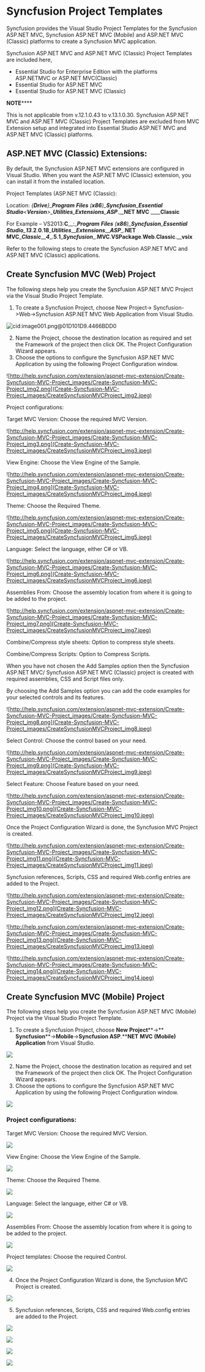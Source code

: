 ﻿# Syncfusion Project Templates

Syncfusion provides the Visual Studio Project Templates for the Syncfusion ASP.NET MVC, Syncfusion ASP.NET MVC (Mobile) and ASP.NET MVC (Classic) platforms to create a Syncfusion MVC application.

Syncfusion ASP.NET MVC and ASP.NET MVC (Classic) Project Templates are included here,

* Essential Studio for Enterprise Edition with the platforms ASP.NETMVC or ASP.NET MVC(Classic)
* Essential Studio for ASP.NET MVC
* Essential Studio for ASP.NET MVC (Classic)

**NOTE******

This is not applicable from v.12.1.0.43 to v.13.1.0.30. Syncfusion ASP.NET MVC and ASP.NET MVC (Classic) Project Templates are excluded from MVC Extension setup and integrated into Essential Studio ASP.NET MVC and ASP.NET MVC (Classic) platforms.

## ASP.NET MVC (Classic) Extensions:

By default, the Syncfusion ASP.NET MVC extensions are configured in Visual Studio. When you want the ASP.NET MVC (Classic) extension, you can install it from the installed location.

Project Templates (ASP.NET MVC (Classic):

Location: __{____Drive____}\____Program__ __Files__ __(____x86____)\____Syncfusion____\____Essential__ __Studio____\<____Version____>\____Utilities____\____Extensions____\____ASP____.____NET__ __MVC__ __\____Classic__

For Example – VS2013:__C____:\____Program__ __Files__ __(____x86____)\____Syncfusion____\____Essential__ __Studio____\____13____.____2____.____0____.____18____\____Utilities____\____Extensions____\____ASP____.____NET__ __MVC____\____Classic____\____4____.____5____.____1____\____Syncfusion____.____MVC____.____VSPackage____.____Web____.____Classic____.____vsix__

Refer to the following steps to create the Syncfusion ASP.NET MVC and ASP.NET MVC (Classic) applications.

## Create Syncfusion MVC (Web) Project    

The following steps help you create the Syncfusion ASP.NET MVC Project via the Visual Studio Project Template.

1. To create a Syncfusion Project, choose New Project-> Syncfusion->Web->Syncfusion ASP.NET MVC Web Application from Visual Studio.

![cid:image001.png@01D101D9.4466BDD0](Create-Syncfusion-MVC-Project_images/CreateSyncfusionMVCProject_img1.jpeg)


2. Name the Project, choose the destination location as required and set the Framework of the project then click OK. The Project Configuration Wizard appears.  
3. Choose the options to configure the Syncfusion ASP.NET MVC Application by using the following Project Configuration window.

![http://help.syncfusion.com/extension/aspnet-mvc-extension/Create-Syncfusion-MVC-Project_images/Create-Syncfusion-MVC-Project_img2.png](Create-Syncfusion-MVC-Project_images/CreateSyncfusionMVCProject_img2.jpeg)


Project configurations:

Target MVC Version: Choose the required MVC Version.

![http://help.syncfusion.com/extension/aspnet-mvc-extension/Create-Syncfusion-MVC-Project_images/Create-Syncfusion-MVC-Project_img3.png](Create-Syncfusion-MVC-Project_images/CreateSyncfusionMVCProject_img3.jpeg)


View Engine: Choose the View Engine of the Sample.

![http://help.syncfusion.com/extension/aspnet-mvc-extension/Create-Syncfusion-MVC-Project_images/Create-Syncfusion-MVC-Project_img4.png](Create-Syncfusion-MVC-Project_images/CreateSyncfusionMVCProject_img4.jpeg)


Theme: Choose the Required Theme.

![http://help.syncfusion.com/extension/aspnet-mvc-extension/Create-Syncfusion-MVC-Project_images/Create-Syncfusion-MVC-Project_img5.png](Create-Syncfusion-MVC-Project_images/CreateSyncfusionMVCProject_img5.jpeg)


Language: Select the language, either C# or VB.

![http://help.syncfusion.com/extension/aspnet-mvc-extension/Create-Syncfusion-MVC-Project_images/Create-Syncfusion-MVC-Project_img6.png](Create-Syncfusion-MVC-Project_images/CreateSyncfusionMVCProject_img6.jpeg)


Assemblies From: Choose the assembly location from where it is going to be added to the project.

![http://help.syncfusion.com/extension/aspnet-mvc-extension/Create-Syncfusion-MVC-Project_images/Create-Syncfusion-MVC-Project_img7.png](Create-Syncfusion-MVC-Project_images/CreateSyncfusionMVCProject_img7.jpeg)


Combine/Compress style sheets: Option to compress style sheets.

Combine/Compress Scripts: Option to Compress Scripts.

When you have not chosen the Add Samples option then the Syncfusion ASP.NET MVC/ Syncfusion ASP.NET MVC (Classic) project is created with required assemblies, CSS and Script files only.

By choosing the Add Samples option you can add the code examples for your selected controls and its features.

![http://help.syncfusion.com/extension/aspnet-mvc-extension/Create-Syncfusion-MVC-Project_images/Create-Syncfusion-MVC-Project_img8.png](Create-Syncfusion-MVC-Project_images/CreateSyncfusionMVCProject_img8.jpeg)


Select Control: Choose the control based on your need.

![http://help.syncfusion.com/extension/aspnet-mvc-extension/Create-Syncfusion-MVC-Project_images/Create-Syncfusion-MVC-Project_img9.png](Create-Syncfusion-MVC-Project_images/CreateSyncfusionMVCProject_img9.jpeg)


Select Feature: Choose Feature based on your need.

![http://help.syncfusion.com/extension/aspnet-mvc-extension/Create-Syncfusion-MVC-Project_images/Create-Syncfusion-MVC-Project_img10.png](Create-Syncfusion-MVC-Project_images/CreateSyncfusionMVCProject_img10.jpeg)


Once the Project Configuration Wizard is done, the Syncfusion MVC Project is created.

![http://help.syncfusion.com/extension/aspnet-mvc-extension/Create-Syncfusion-MVC-Project_images/Create-Syncfusion-MVC-Project_img11.png](Create-Syncfusion-MVC-Project_images/CreateSyncfusionMVCProject_img11.jpeg)


Syncfusion references, Scripts, CSS and required Web.config entries are added to the Project.

![http://help.syncfusion.com/extension/aspnet-mvc-extension/Create-Syncfusion-MVC-Project_images/Create-Syncfusion-MVC-Project_img12.png](Create-Syncfusion-MVC-Project_images/CreateSyncfusionMVCProject_img12.jpeg)


![http://help.syncfusion.com/extension/aspnet-mvc-extension/Create-Syncfusion-MVC-Project_images/Create-Syncfusion-MVC-Project_img13.png](Create-Syncfusion-MVC-Project_images/CreateSyncfusionMVCProject_img13.jpeg)


![http://help.syncfusion.com/extension/aspnet-mvc-extension/Create-Syncfusion-MVC-Project_images/Create-Syncfusion-MVC-Project_img14.png](Create-Syncfusion-MVC-Project_images/CreateSyncfusionMVCProject_img14.jpeg)


## Create Syncfusion MVC (Mobile) Project

The following steps help you create the Syncfusion ASP.NET MVC (Mobile) Project via the Visual Studio Project Template.

1. To create a Syncfusion Project, choose **New** **Project****->** **Syncfusion****->****Mobile****->****Syncfusion** **ASP****.****NET** **MVC** **(****Mobile****)** **Application** from Visual Studio.

![](Create-Syncfusion-MVC-Project_images/CreateSyncfusionMVCProject_img15.jpeg)


2. Name the Project, choose the destination location as required and set the Framework of the project then click OK. The Project Configuration Wizard appears.  
3. Choose the options to configure the Syncfusion ASP.NET MVC Application by using the following Project Configuration window.

![](Create-Syncfusion-MVC-Project_images/CreateSyncfusionMVCProject_img16.jpeg)


### Project configurations:

Target MVC Version: Choose the required MVC Version.

![](Create-Syncfusion-MVC-Project_images/CreateSyncfusionMVCProject_img17.jpeg)


View Engine: Choose the View Engine of the Sample.

![](Create-Syncfusion-MVC-Project_images/CreateSyncfusionMVCProject_img18.jpeg)


Theme: Choose the Required Theme.

![](Create-Syncfusion-MVC-Project_images/CreateSyncfusionMVCProject_img19.jpeg)


Language: Select the language, either C# or VB.

![](Create-Syncfusion-MVC-Project_images/CreateSyncfusionMVCProject_img20.jpeg)


Assemblies From: Choose the assembly location from where it is going to be added to the project.

![](Create-Syncfusion-MVC-Project_images/CreateSyncfusionMVCProject_img21.jpeg)


Project templates: Choose the required Control.

![](Create-Syncfusion-MVC-Project_images/CreateSyncfusionMVCProject_img22.jpeg)


4. Once the Project Configuration Wizard is done, the Syncfusion MVC Project is created.

![](Create-Syncfusion-MVC-Project_images/CreateSyncfusionMVCProject_img23.jpeg)


5. Syncfusion references, Scripts, CSS and required Web.config entries are added to the Project.

![](Create-Syncfusion-MVC-Project_images/CreateSyncfusionMVCProject_img24.jpeg)


![](Create-Syncfusion-MVC-Project_images/CreateSyncfusionMVCProject_img25.jpeg)


![](Create-Syncfusion-MVC-Project_images/CreateSyncfusionMVCProject_img26.jpeg)


![](Create-Syncfusion-MVC-Project_images/CreateSyncfusionMVCProject_img27.jpeg)


